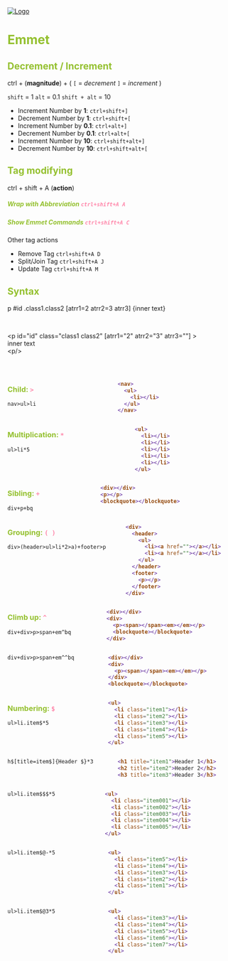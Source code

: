 <head>
 
  <link 
    href="https://fonts.googleapis.com/css?family=Fira+Mono:500&display=swap" 
    rel="stylesheet">
    <script src="https://code.jquery.com/jquery-3.5.1.min.js" integrity="sha256-9/aliU8dGd2tb6OSsuzixeV4y/faTqgFtohetphbbj0=" crossorigin="anonymous"></script>
<style> 
body ::selection {
  /*highlighting*/
  background: transparent;
  text-shadow: 
    1px  0px 1px ,
    0px  1px 1px ,
    -1px  0px 1px ,
    0px -1px 1px ,
    0px  1px black ,
    1px  0px black ,
    -1px  0px black ,
    0px -1px black ;
  text-outline: black;  
}
h1, h2, h3, h4, h5, h6 {
  color: #94c02f;
}
code, ul, strong, em {
  filter: hue-rotate(260deg);
}

</style>
</head>    
<div id="stack-container">
  <a href="https://docs.emmet.io/cheat-sheet/"><img src="https://emmet.io/-/4076541266/i/logo.svg" alt="Logo"></a>
</div>

# Emmet

## Decrement / Increment

<span class="text-xl">ctrl + (**magnitude**) + ( `[` = *decrement* `]` = *increment* )</span>

`shift` = 1
`alt` = 0.1
`shift + alt` = 10

- Increment Number by **1**: `ctrl+shift+]`
- Decrement Number by **1**: `ctrl+shift+[`
- Increment Number by **0.1**: `ctrl+alt+]`
- Decrement Number by **0.1**: `ctrl+alt+[`
- Increment Number by **10**: `ctrl+shift+alt+]`
- Decrement Number by **10**: `ctrl+shift+alt+[`

## Tag modifying

<span class="text-xl">ctrl + shift + A (**action**)</span>

##### Wrap with Abbreviation `ctrl+shift+A A`
##### Show Emmet Commands `ctrl+shift+A C`

Other tag actions
- Remove Tag `ctrl+shift+A D`
- Split/Join Tag `ctrl+shift+A J`
- Update Tag `ctrl+shift+A M`

## Syntax


<span class="text-2xl font-mono">
  <span class="text-red-400">p</span> 
  <span class="text-purple-400">#id </span>
  <span class="text-green-400">.class1.class2</span>
  <span class="text-yellow-400">[atrr1=2 atrr2=3 atrr3]</span>
  <span class="text-blue-400">{inner text}</span>
</span>

&nbsp;

<span class="text-xl font-mono">
  <span class="text-red-400">&lt;p</span> 
  <span class="text-purple-400">id="id" </span>
  <span class="text-green-400">class="class1 class2"</span>
  <span class="text-yellow-400">[atrr1="2" atrr2="3" atrr3=""]</span>
  <span class="text-red-400">&gt;</span> <br>
  <span class="text-blue-400 m-10">inner text</span>
  <br>  <span class="text-red-400">&lt;p/&gt;</span> 
</span>

&nbsp;

<div class="columns">
  <div class="column text-xl font-bold">
  
### Child: `>`
    nav>ul>li
  </div>
  <div class="column text">
  
``` html
<nav>
  <ul>
    <li></li>
  </ul>
</nav>
```
  </div>
</div>


<div class="columns">
  <div class="column text-xl font-bold">

### Multiplication: `*`
    ul>li*5
  </div>
<div class="column">

```html
<ul>
  <li></li>
  <li></li>
  <li></li>
  <li></li>
  <li></li>
</ul>
```
</div>
</div>

<div class="columns">

<div class="column text-xl font-bold">

### Sibling: `+`
    div+p+bq
</div>

<div class="column">

```html
<div></div>
<p></p>
<blockquote></blockquote>
```
</div>
</div>


<div class="columns">

<div class="column text-xl font-bold">

### Grouping: `( )`
    div>(header>ul>li*2>a)+footer>p
</div>
<div class="column">

```html
<div>
  <header>
    <ul>
      <li><a href=""></a></li>
      <li><a href=""></a></li>
    </ul>
  </header>
  <footer>
    <p></p>
  </footer>
</div>
```
</div>
</div>

<div class="columns">

<div class="column text-xl font-bold">

### Climb up: `^`
    div+div>p>span+em^bq
</div>
<div class="column">

```html
<div></div>
<div>
  <p><span></span><em></em></p>
  <blockquote></blockquote>
</div>
```
</div>
</div>


<div class="columns">
  <div class="column text-xl font-bold">

    div+div>p>span+em^^bq
  </div>
<div class="column">

```html
<div></div>
<div>
  <p><span></span><em></em></p>
</div>
<blockquote></blockquote>
```
</div>

</div>

<div class="columns">

<div class="column text-xl font-bold">

### Numbering: `$`

    ul>li.item$*5
</div>
<div class="column">

```html
<ul>
  <li class="item1"></li>
  <li class="item2"></li>
  <li class="item3"></li>
  <li class="item4"></li>
  <li class="item5"></li>
</ul>
```
</div>


</div>

<div class="columns">
  <div class="column text-xl font-bold">
      
    h$[title=item$]{Header $}*3
  </div>
  <div class="column">

```html
<h1 title="item1">Header 1</h1>
<h2 title="item2">Header 2</h2>
<h3 title="item3">Header 3</h3>
```
  </div>
</div>

<div class="columns">
  <div class="column text-xl font-bold">
  
    ul>li.item$$$*5
  </div>

<div class="column">

```html
<ul>
  <li class="item001"></li>
  <li class="item002"></li>
  <li class="item003"></li>
  <li class="item004"></li>
  <li class="item005"></li>
</ul>
```
</div>

</div>

<div class="columns">
  <div class="column text-xl font-bold">

    ul>li.item$@-*5
  </div>
  <div class="column">  

```html
<ul>
  <li class="item5"></li>
  <li class="item4"></li>
  <li class="item3"></li>
  <li class="item2"></li>
  <li class="item1"></li>
</ul>
```
  </div>  
</div>

<div class="columns">
  <div class="column text-xl font-bold">
  
    ul>li.item$@3*5
  </div>

<div class="column">

```html
<ul>
  <li class="item3"></li>
  <li class="item4"></li>
  <li class="item5"></li>
  <li class="item6"></li>
  <li class="item7"></li>
</ul>
```
</div>

</div>


